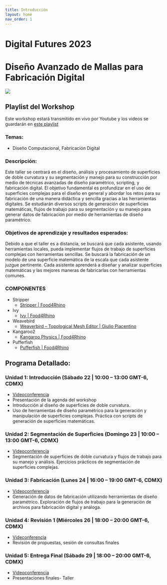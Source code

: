 ```yaml
---
title: Introducción
layout: home
nav_order: 1
---
```


# Digital Futures 2023
# Diseño Avanzado de Mallas para Fabricación Digital
![](../img/1.jpeg)
## Playlist del Workshop
Este workshop estará transmitido en vivo por Youtube y los videos se guardarán en [este playlist](https://www.youtube.com/playlist?list=PL_3uTO4quq3y-EKwOaT1RcxJH4JSxBqBz)
### Temas:
- Diseño Computacional, Fabricación Digital
### Descripción:
Este taller se centrará en el diseño, análisis y procesamiento de superficies de doble curvatura y su segmentación y manejo para su construcción por medio de técnicas avanzadas de diseño paramétrico, scripting, y fabricación digital. El objetivo fundamental es profundizar en el uso de superficies complejas para el diseño en general y abordar los retos para su fabricación de una manera didáctica y sencilla gracias a las herramientas digitales. 
Se estudiarán diversos scripts de generación de superficies matemáticas, flujos de trabajo para su segmentación y su manejo para generar datos de fabricación por medio de herramientas de diseño paramétrico. 
### Objetivos de aprendizaje y resultados esperados:
Debido a que el taller es a distancia, se buscará que cada asistente, usando herramientas locales, pueda implementar flujos de trabajo de superficies complejas con herramientas sencillas. Se buscará la fabricación de un modelo de una superficie matemática de la escala que cada asistente juzgue pertinente. 
Cada asistente aprenderá a diseñar y analizar superficies matemáticas y las mejores maneras de fabricarlas con herramientas comunes. 
### COMPONENTES
- Stripper
  - [Stripper | Food4Rhino](https://www.food4rhino.com/en/app/stripper)
- Ivy
  - [Ivy | Food4Rhino](https://www.food4rhino.com/en/app/ivy)
- Weavebird
  - [Weaverbird – Topological Mesh Editor | Giulio Piacentino](https://www.giuliopiacentino.com/weaverbird/)
- Kangaroo2
  - [Kangaroo Physics | Food4Rhino](https://www.food4rhino.com/en/app/kangaroo-physics)
- Pufferfish
  - [Pufferfish | Food4Rhino](https://www.food4rhino.com/en/app/pufferfish) 
## Programa Detallado:
### Unidad 1: Introducción (Sábado 22 | 10:00 – 13:00 GMT-6, CDMX)
- [Videoconferencia](https://redanahuac.zoom.us/j/92231720748)
- Presentación de la agenda del workshop
- Introducción al diseño de superficies de doble curvatura.
- Uso de herramientas de diseño paramétrico para la generación y manipulación de superficies complejas. Práctica con scripts de generación de superficies matemáticas.
### Unidad 2: Segmentación de Superficies (Domingo 23 | 10:00 – 13:00 GMT-6, CDMX)
- [Videoconferencia](https://redanahuac.zoom.us/j/92231720748)
- Segmentación de superficies de doble curvatura y flujos de trabajo para su manejo y análisis. Ejercicios prácticos de segmentación de superficies complejas.
### Unidad 3: Fabricación (Lunes 24 | 16:00 – 19:00 GMT-6, CDMX)
- [Videoconferencia](https://redanahuac.zoom.us/j/94344354434)
- Generación de datos de fabricación utilizando herramientas de diseño paramétrico. Exploración de flujos de trabajo para la generación de archivos para fabricación digital y análoga.
### Unidad 4: Revisión 1 (Miércoles 26 | 18:00 – 20:00 GMT-6, CDMX)
- [Videconferencia](https://redanahuac.zoom.us/j/97054077359)
- Revisión de propuestas, sesión de consultas finales
### Unidad 5: Entrega Final (Sábado 29 | 18:00 – 20:00 GMT-6, CDMX)
- [Videoconferencia](https://redanahuac.zoom.us/j/95494648531)
- Presentaciones finales- Taller
